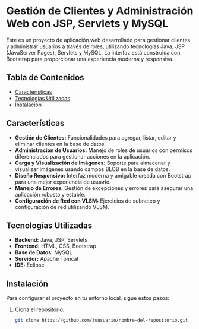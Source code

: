 # Gestión de Clientes y Administración Web con JSP, Servlets y MySQL

Este es un proyecto de aplicación web desarrollado para gestionar clientes y administrar usuarios a través de roles, utilizando tecnologías Java, JSP (JavaServer Pages), Servlets y MySQL. La interfaz está construida con Bootstrap para proporcionar una experiencia moderna y responsiva.

## Tabla de Contenidos

- [Características](#características)
- [Tecnologías Utilizadas](#tecnologías-utilizadas)
- [Instalación](#instalación)

## Características

- **Gestión de Clientes:** Funcionalidades para agregar, listar, editar y eliminar clientes en la base de datos.
- **Administración de Usuarios:** Manejo de roles de usuarios con permisos diferenciados para gestionar acciones en la aplicación.
- **Carga y Visualización de Imágenes:** Soporte para almacenar y visualizar imágenes usando campos BLOB en la base de datos.
- **Diseño Responsivo:** Interfaz moderna y amigable creada con Bootstrap para una mejor experiencia de usuario.
- **Manejo de Errores:** Gestión de excepciones y errores para asegurar una aplicación robusta y estable.
- **Configuración de Red con VLSM:** Ejercicios de subneteo y configuración de red utilizando VLSM.

## Tecnologías Utilizadas

- **Backend:** Java, JSP, Servlets
- **Frontend:** HTML, CSS, Bootstrap
- **Base de Datos:** MySQL
- **Servidor:** Apache Tomcat
- **IDE:** Eclipse

## Instalación

Para configurar el proyecto en tu entorno local, sigue estos pasos:

1. Clona el repositorio:
   ```bash
   git clone https://github.com/tuusuario/nombre-del-repositorio.git
